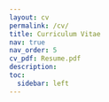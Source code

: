 ```yaml
---
layout: cv
permalink: /cv/
title: Curriculum Vitae
nav: true
nav_order: 5
cv_pdf: Resume.pdf
description:
toc:
  sidebar: left
---
```

